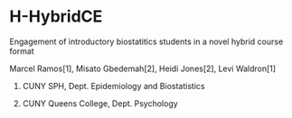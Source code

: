 H-HybridCE
==========

Engagement of introductory biostatitics students in a novel hybrid course format

Marcel Ramos[1], Misato Gbedemah[2], Heidi Jones[2], Levi Waldron[1]

1. CUNY SPH, Dept. Epidemiology and Biostatistics

2. CUNY Queens College, Dept. Psychology

